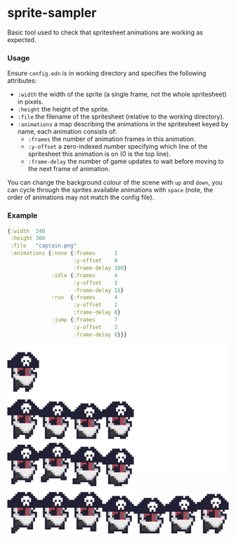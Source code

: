 # sprite-sampler

Basic tool used to check that spritesheet animations are working as expected.

### Usage

Ensure `config.edn` is in working directory and specifies the following attributes:

- `:width` the width of the sprite (a single frame, not the whole spritesheet) in pixels.
- `:height` the height of the sprite.
- `:file` the filename of the spritesheet (relative to the working directory).
- `:animations` a map describing the animations in the spritesheet keyed by name, each animation consists of:
  - `:frames` the number of animation frames in this animation.
  - `:y-offset` a zero-indexed number specifying which line of the spritesheet this animation is on (0 is the top line).
  - `:frame-delay` the number of game updates to wait before moving to the next frame of animation.

You can change the background colour of the scene with `up` and `down`, you can cycle through the sprites available animations with `space` (note, the order of animations may not match the config file).

### Example

``` clojure
{:width  240
 :height 360
 :file   "captain.png"
 :animations {:none {:frames      1
                     :y-offset    0
                     :frame-delay 100}
              :idle {:frames      4
                     :y-offset    1
                     :frame-delay 15}
              :run  {:frames      4
                     :y-offset    2
                     :frame-delay 8}
              :jump {:frames      7
                     :y-offset    3
                     :frame-delay 8}}}
```
![example spritesheet](captain.png)
